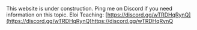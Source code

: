 This website is under construction.
Ping me on Discord if you need information on this topic.
Eloi Teaching: [https://discord.gg/wTRDHqRynQ](https://discord.gg/wTRDHqRynQ)https://discord.gg/wTRDHqRynQ
